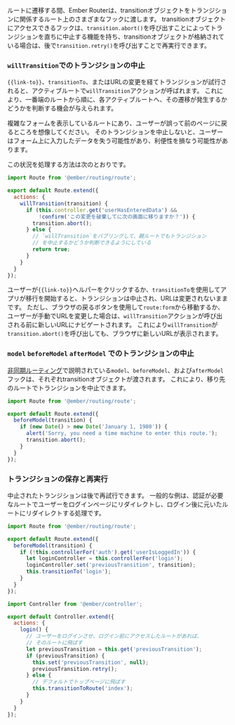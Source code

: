 <!--
During a route transition, the Ember Router passes a transition
object to the various hooks on the routes involved in the transition.
Any hook that has access to this transition object has the ability
to immediately abort the transition by calling `transition.abort()`,
and if the transition object is stored, it can be re-attempted at a
later time by calling `transition.retry()`.
-->

ルートに遷移する間、Ember Routerは、transitionオブジェクトをトランジションに関係するルート上のさまざまなフックに渡します。
transitionオブジェクトにアクセスできるフックは、`transition.abort()`を呼び出すことによってトランジションを直ちに中止する機能を持ち、transitionオブジェクトが格納されている場合は、後で`transition.retry()`を呼び出すことで再実行できます。

<!--
### Preventing Transitions via `willTransition`
-->

### `willTransition`でのトランジションの中止

<!--
When a transition is attempted, whether via `{{link-to}}`, `transitionTo`,
or a URL change, a `willTransition` action is fired on the currently
active routes. This gives each active route, starting with the leaf-most
route, the opportunity to decide whether or not the transition should occur.
-->

`{{link-to}}`、`transitionTo`、またはURLの変更を経てトランジションが試行されると、アクティブルートで`willTransition`アクションが呼ばれます。
これにより、一番端のルートから順に、各アクティブルートへ、その遷移が発生するかどうかを判断する機会が与えられます。

<!--
Imagine your app is in a route that's displaying a complex form for the user
to fill out and the user accidentally navigates backwards. Unless the
transition is prevented, the user might lose all of the progress they
made on the form, which can make for a pretty frustrating user experience.
-->

複雑なフォームを表示しているルートにあり、ユーザーが誤って前のページに戻るところを想像してください。
そのトランジションを中止しないと、ユーザーはフォーム上に入力したデータを失う可能性があり、利便性を損なう可能性があります。

<!--
Here's one way this situation could be handled:
-->

この状況を処理する方法は次のとおりです。

<!--
```app/routes/form.js
import Route from '@ember/routing/route';

export default Route.extend({
  actions: {
    willTransition(transition) {
      if (this.controller.get('userHasEnteredData') &&
          !confirm('Are you sure you want to abandon progress?')) {
        transition.abort();
      } else {
        // Bubble the `willTransition` action so that
        // parent routes can decide whether or not to abort.
        return true;
      }
    }
  }
});
```
-->

```app/routes/form.js
import Route from '@ember/routing/route';

export default Route.extend({
  actions: {
    willTransition(transition) {
      if (this.controller.get('userHasEnteredData') &&
          !confirm('この変更を破棄してに次の画面に移りますか？')) {
        transition.abort();
      } else {
        // `willTransition`をバブリングして、親ルートでもトランジション
        // を中止するかどうか判断できるようにしている
        return true;
      }
    }
  }
});
```

<!--
When the user clicks on a `{{link-to}}` helper, or when the app initiates a
transition by using `transitionTo`, the transition will be aborted and the URL
will remain unchanged. However, if the browser back button is used to
navigate away from `route:form`, or if the user manually changes the URL, the
new URL will be navigated to before the `willTransition` action is
called. This will result in the browser displaying the new URL, even if
`willTransition` calls `transition.abort()`.
-->

ユーザーが`{{link-to}}`ヘルパーをクリックするか、`transitionTo`を使用してアプリが移行を開始すると、トランジションは中止され、URLは変更されないままです。
ただし、ブラウザの戻るボタンを使用して`route:form`から移動するか、ユーザーが手動でURLを変更した場合は、`willTransition`アクションが呼び出される前に新しいURLにナビゲートされます。
これにより`willTransition`が`transition.abort()`を呼び出しても、ブラウザに新しいURLが表示されます。

<!--
### Aborting Transitions Within `model`, `beforeModel`, `afterModel`
-->

### `model` `beforeModel` `afterModel` でのトランジションの中止

<!--
The `model`, `beforeModel`, and `afterModel` hooks described in
[Asynchronous Routing](../asynchronous-routing)
each get called with a transition object. This makes it possible for
destination routes to abort attempted transitions.
-->

[非同期ルーティング](../asynchronous-routing)で説明されている`model`、`beforeModel`、および`afterModel`フックは、それぞれtransitionオブジェクトが渡されます。
これにより、移り先のルートでトランジションを中止できます。

```app/routes/disco.js
import Route from '@ember/routing/route';

export default Route.extend({
  beforeModel(transition) {
    if (new Date() > new Date('January 1, 1980')) {
      alert('Sorry, you need a time machine to enter this route.');
      transition.abort();
    }
  }
});
```

<!--
### Storing and Retrying a Transition
-->

### トランジションの保存と再実行

<!--
Aborted transitions can be retried at a later time. A common use case
for this is having an authenticated route redirect the user to a login
page, and then redirecting them back to the authenticated route once
they've logged in.
-->

中止されたトランジションは後で再試行できます。
一般的な例は、認証が必要なルートでユーザーをログインページにリダイレクトし、ログイン後に元いたルートにリダイレクトする処理です。

```app/routes/some-authenticated.js
import Route from '@ember/routing/route';

export default Route.extend({
  beforeModel(transition) {
    if (!this.controllerFor('auth').get('userIsLoggedIn')) {
      let loginController = this.controllerFor('login');
      loginController.set('previousTransition', transition);
      this.transitionTo('login');
    }
  }
});
```

<!--
```app/controllers/login.js
import Controller from '@ember/controller';

export default Controller.extend({
  actions: {
    login() {
      // Log the user in, then reattempt previous transition if it exists.
      let previousTransition = this.get('previousTransition');
      if (previousTransition) {
        this.set('previousTransition', null);
        previousTransition.retry();
      } else {
        // Default back to homepage
        this.transitionToRoute('index');
      }
    }
  }
});
```
-->

```app/controllers/login.js
import Controller from '@ember/controller';

export default Controller.extend({
  actions: {
    login() {
      // ユーザーをログインさせ、ログイン前にアクセスしたルートがあれば、
      // そのルートに飛ばす
      let previousTransition = this.get('previousTransition');
      if (previousTransition) {
        this.set('previousTransition', null);
        previousTransition.retry();
      } else {
        // デフォルトでトップページに飛ばす
        this.transitionToRoute('index');
      }
    }
  }
});
```

